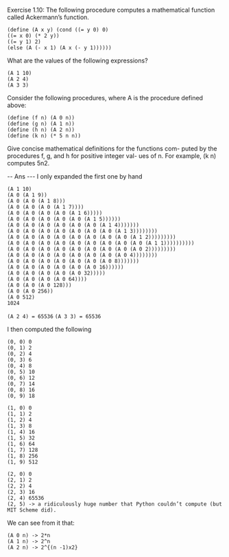 Exercise 1.10: The following procedure computes a mathematical function called Ackermann’s function.

```
(define (A x y) (cond ((= y 0) 0)
((= x 0) (* 2 y))
((= y 1) 2)
(else (A (- x 1) (A x (- y 1))))))
```

What are the values of the following expressions?
```
(A 1 10)
(A 2 4)
(A 3 3)
```
Consider the following procedures, where A is the procedure defined above:

```
(define (f n) (A 0 n)) 
(define (g n) (A 1 n)) 
(define (h n) (A 2 n)) 
(define (k n) (* 5 n n))
```
Give concise mathematical definitions for the functions com- puted by the procedures f, g, and h for positive integer val- ues of n. For example, (k n) computes 5n2.


-- Ans --- I only expanded the first one by hand

```
(A 1 10)
(A 0 (A 1 9))
(A 0 (A 0 (A 1 8)))
(A 0 (A 0 (A 0 (A 1 7))))
(A 0 (A 0 (A 0 (A 0 (A 1 6)))))
(A 0 (A 0 (A 0 (A 0 (A 0 (A 1 5))))))
(A 0 (A 0 (A 0 (A 0 (A 0 (A 0 (A 1 4)))))))
(A 0 (A 0 (A 0 (A 0 (A 0 (A 0 (A 0 (A 1 3))))))))
(A 0 (A 0 (A 0 (A 0 (A 0 (A 0 (A 0 (A 0 (A 1 2)))))))))
(A 0 (A 0 (A 0 (A 0 (A 0 (A 0 (A 0 (A 0 (A 0 (A 1 1))))))))))
(A 0 (A 0 (A 0 (A 0 (A 0 (A 0 (A 0 (A 0 (A 0 2)))))))))
(A 0 (A 0 (A 0 (A 0 (A 0 (A 0 (A 0 (A 0 4))))))))
(A 0 (A 0 (A 0 (A 0 (A 0 (A 0 (A 0 8)))))))
(A 0 (A 0 (A 0 (A 0 (A 0 (A 0 16))))))
(A 0 (A 0 (A 0 (A 0 (A 0 32)))))
(A 0 (A 0 (A 0 (A 0 64))))
(A 0 (A 0 (A 0 128)))
(A 0 (A 0 256))
(A 0 512)
1024
```

`(A 2 4) = 65536`
`(A 3 3) = 65536`

I then computed the following

```
(0, 0) 0
(0, 1) 2
(0, 2) 4
(0, 3) 6
(0, 4) 8
(0, 5) 10
(0, 6) 12
(0, 7) 14
(0, 8) 16
(0, 9) 18

(1, 0) 0
(1, 1) 2
(1, 2) 4
(1, 3) 8
(1, 4) 16
(1, 5) 32
(1, 6) 64
(1, 7) 128
(1, 8) 256
(1, 9) 512

(2, 0) 0
(2, 1) 2
(2, 2) 4
(2, 3) 16
(2, 4) 65536
(2, 5) -> a ridiculously huge number that Python couldn’t compute (but MIT Scheme did).
```

We can see from it that:

```
(A 0 n) -> 2*n
(A 1 n) -> 2^n
(A 2 n) -> 2^{(n -1)x2}
```


